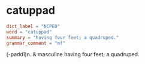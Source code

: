 # catuppad

``` toml
dict_label = "NCPED"
word = "catuppad"
summary = "having four feet; a quadruped."
grammar_comment = "mf"
```

(\-paddī)n. & masculine having four feet; a quadruped.

